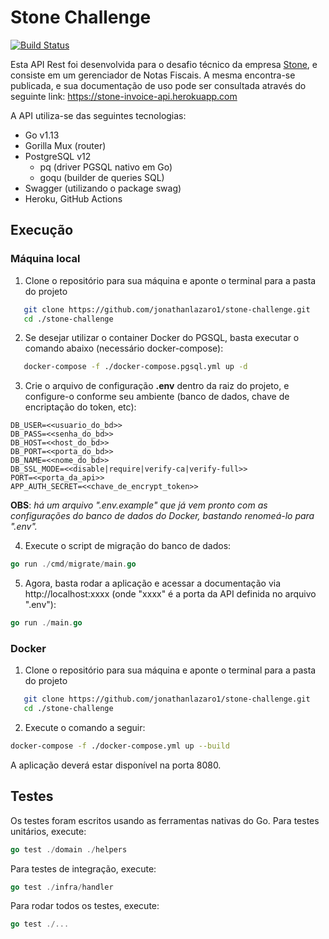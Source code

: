 # Stone Challenge

[![Build Status](https://dev.azure.com/jonathanlazaro1/Invoice%20API/_apis/build/status/jonathanlazaro1.stone-challenge?branchName=master)](https://dev.azure.com/jonathanlazaro1/Invoice%20API/_build/latest?definitionId=2&branchName=master)

Esta API Rest foi desenvolvida para o desafio técnico da empresa [Stone](https://www.stone.com.br), e consiste em um gerenciador de Notas Fiscais. A mesma encontra-se publicada, e sua documentação de uso pode ser consultada através do seguinte link:
https://stone-invoice-api.herokuapp.com

A API utiliza-se das seguintes tecnologias:

- Go v1.13
- Gorilla Mux (router)
- PostgreSQL v12
  - pq (driver PGSQL nativo em Go)
  - goqu (builder de queries SQL)
- Swagger (utilizando o package swag)
- Heroku, GitHub Actions

## Execução

### Máquina local

1. Clone o repositório para sua máquina e aponte o terminal para a pasta do projeto

```sh
   git clone https://github.com/jonathanlazaro1/stone-challenge.git
   cd ./stone-challenge
```

2. Se desejar utilizar o container Docker do PGSQL, basta executar o comando abaixo (necessário docker-compose):

```sh
   docker-compose -f ./docker-compose.pgsql.yml up -d
```

3. Crie o arquivo de configuração **.env** dentro da raiz do projeto, e configure-o conforme seu ambiente (banco de dados, chave de encriptação do token, etc):

```
DB_USER=<<usuario_do_bd>>
DB_PASS=<<senha_do_bd>>
DB_HOST=<<host_do_bd>>
DB_PORT=<<porta_do_bd>>
DB_NAME=<<nome_do_bd>>
DB_SSL_MODE=<<disable|require|verify-ca|verify-full>>
PORT=<<porta_da_api>>
APP_AUTH_SECRET=<<chave_de_encrypt_token>>
```

**OBS**: _há um arquivo ".env.example" que já vem pronto com as configurações do banco de dados do Docker, bastando renomeá-lo para ".env"._

4. Execute o script de migração do banco de dados:

```go
go run ./cmd/migrate/main.go
```

5.  Agora, basta rodar a aplicação e acessar a documentação via http://localhost:xxxx (onde "xxxx" é a porta da API definida no arquivo ".env"):

```go
go run ./main.go
```

### Docker

1. Clone o repositório para sua máquina e aponte o terminal para a pasta do projeto

```sh
   git clone https://github.com/jonathanlazaro1/stone-challenge.git
   cd ./stone-challenge
```

2. Execute o comando a seguir:

```sh
docker-compose -f ./docker-compose.yml up --build
```

A aplicação deverá estar disponível na porta 8080.

## Testes

Os testes foram escritos usando as ferramentas nativas do Go.
Para testes unitários, execute:

```go
go test ./domain ./helpers
```

Para testes de integração, execute:

```go
go test ./infra/handler
```

Para rodar todos os testes, execute:

```go
go test ./...
```
